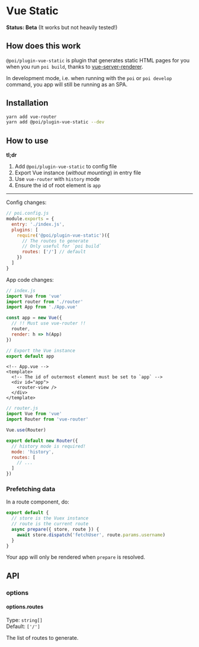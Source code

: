 # Vue Static

__Status: Beta__ (It works but not heavily tested!)

## How does this work

`@poi/plugin-vue-static` is plugin that generates static HTML pages for you when you run `poi build`, thanks to [vue-server-renderer](https://ssr.vuejs.org/).

In development mode, i.e. when running with the `poi` or `poi develop` command, you app will still be running as an SPA.

## Installation

```bash
yarn add vue-router
yarn add @poi/plugin-vue-static --dev
```

## How to use

__tl;dr__

1. Add `@poi/plugin-vue-static` to config file
2. Export Vue instance (_without mounting_) in entry file
3. Use `vue-router` with `history` mode
4. Ensure the id of root element is `app`

---

Config changes:

```js
// poi.config.js
module.exports = {
  entry: './index.js',
  plugins: [
    require('@poi/plugin-vue-static')({
      // The routes to generate
      // Only useful for `poi build`
      routes: ['/'] // default
    })
  ]
}
```

App code changes:

```js
// index.js
import Vue from 'vue'
import router from './router'
import App from './App.vue'

const app = new Vue({
  // !! Must use vue-router !!
  router,
  render: h => h(App)
})

// Export the Vue instance
export default app
```

```vue
<!-- App.vue -->
<template>
  <!-- The id of outermost element must be set to `app` -->
  <div id="app">
    <router-view />
  </div>
</template>
```

```js
// router.js
import Vue from 'vue'
import Router from 'vue-router'

Vue.use(Router)

export default new Router({
  // history mode is required!
  mode: 'history',
  routes: [
    // ...
  ]
})
```

### Prefetching data

In a route component, do:

```js
export default {
  // store is the Vuex instance
  // route is the current route
  async prepare({ store, route }) {
    await store.dispatch('fetchUser', route.params.username)
  }
}
```

Your app will only be rendered when `prepare` is resolved.

## API

### options

#### options.routes

Type: `string[]`<br>
Default: `['/']`

The list of routes to generate.
